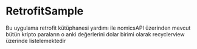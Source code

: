 # RetrofitSample

Bu uygulama retrofit kütüphanesi yardımı ile nomicsAPI üzerinden mevcut bütün kripto paraların o anki değerlerini dolar birimi olarak
recyclerview üzerinde listelemektedir
